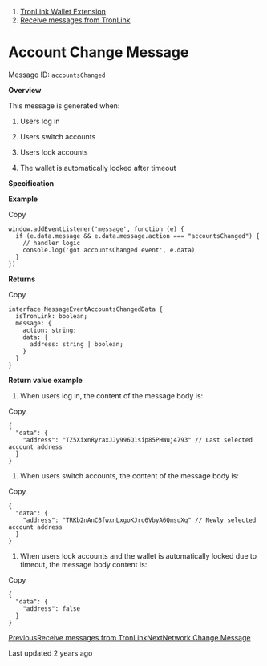   1. [TronLink Wallet Extension](/tronlink-wallet-extension)
  2. [Receive messages from TronLink](/tronlink-wallet-extension/receive-messages-from-tronlink)



# Account Change Message

Message ID: `accountsChanged`

**Overview**

This message is generated when:

  1. Users log in

  2. Users switch accounts

  3. Users lock accounts

  4. The wallet is automatically locked after timeout




**Specification**

**Example**

Copy
    
    
    window.addEventListener('message', function (e) {
      if (e.data.message && e.data.message.action === "accountsChanged") {
        // handler logic
        console.log('got accountsChanged event', e.data)
      }
    })

**Returns**

Copy
    
    
    interface MessageEventAccountsChangedData {
      isTronLink: boolean;
      message: {
        action: string;
        data: {
          address: string | boolean;
        }
      }
    }

**Return value example**

  1. When users log in, the content of the message body is:




Copy
    
    
    {
      "data": {
        "address": "TZ5XixnRyraxJJy996Q1sip85PHWuj4793" // Last selected account address
      }
    }

  1. When users switch accounts, the content of the message body is:




Copy
    
    
    {
      "data": {
        "address": "TRKb2nAnCBfwxnLxgoKJro6VbyA6QmsuXq" // Newly selected account address
      }
    }

  1. When users lock accounts and the wallet is automatically locked due to timeout, the message body content is:




Copy
    
    
    {
      "data": {
        "address": false
      }
    }

[PreviousReceive messages from TronLink](/tronlink-wallet-extension/receive-messages-from-tronlink)[NextNetwork Change Message](/tronlink-wallet-extension/receive-messages-from-tronlink/network-change-message)

Last updated 2 years ago
